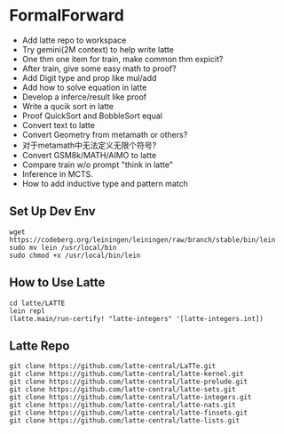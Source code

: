 # FormalForward

- Add latte repo to workspace
- Try gemini(2M context) to help write latte
- One thm one item for train, make common thm expicit?
- After train, give some easy math to proof?
- Add Digit type and prop like mul/add
- Add how to solve equation in latte
- Develop a inferce/result like proof
- Write a qucik sort in latte
- Proof QuickSort and BobbleSort equal
- Convert text to latte
- Convert Geometry from metamath or others?
- 对于metamath中无法定义无限个符号?
- Convert GSM8k/MATH/AIMO to latte
- Compare train w/o prompt "think in latte"
- Inference in MCTS.
- How to add inductive type and pattern match

## Set Up Dev Env
```shell
wget https://codeberg.org/leiningen/leiningen/raw/branch/stable/bin/lein
sudo mv lein /usr/local/bin
sudo chmod +x /usr/local/bin/lein
```

## How to Use Latte
```shell
cd latte/LATTE
lein repl
(latte.main/run-certify! "latte-integers" '[latte-integers.int])
```

## Latte Repo
```shell
git clone https://github.com/latte-central/LaTTe.git
git clone https://github.com/latte-central/latte-kernel.git
git clone https://github.com/latte-central/latte-prelude.git
git clone https://github.com/latte-central/latte-sets.git
git clone https://github.com/latte-central/latte-integers.git
git clone https://github.com/latte-central/latte-nats.git
git clone https://github.com/latte-central/latte-finsets.git
git clone https://github.com/latte-central/latte-lists.git
```